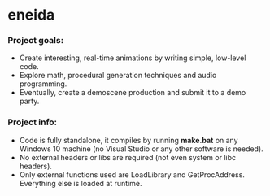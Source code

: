 # eneida

### Project goals:<br />
* Create interesting, real-time animations by writing simple, low-level code.
* Explore math, procedural generation techniques and audio programming.
* Eventually, create a demoscene production and submit it to a demo party.

### Project info:<br />
* Code is fully standalone, it compiles by running <b>make.bat</b> on any Windows 10 machine (no Visual Studio or any other software is needed).
* No external headers or libs are required (not even system or libc headers).
* Only external functions used are LoadLibrary and GetProcAddress. Everything else is loaded at runtime.
